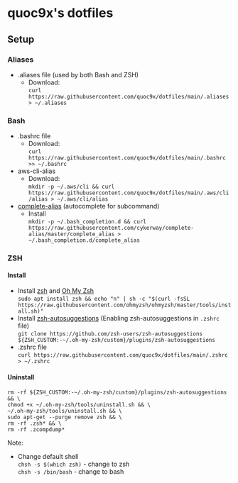 # quoc9x's dotfiles
## Setup

### Aliases
- .aliases file (used by both Bash and ZSH)
  - Download:    
  `curl https://raw.githubusercontent.com/quoc9x/dotfiles/main/.aliases > ~/.aliases`

### Bash
- .bashrc file
  - Download:   
  `curl https://raw.githubusercontent.com/quoc9x/dotfiles/main/.bashrc >> ~/.bashrc`
- aws-cli-alias
  - Download:   
  `mkdir -p ~/.aws/cli && curl https://raw.githubusercontent.com/quoc9x/dotfiles/main/.aws/cli/alias > ~/.aws/cli/alias`
- [complete-alias](https://github.com/cykerway/complete-alias) (autocomplete for subcommand)
  - Install   
  `mkdir -p ~/.bash_completion.d && curl https://raw.githubusercontent.com/cykerway/complete-alias/master/complete_alias > ~/.bash_completion.d/complete_alias`

### ZSH
#### Install
- Install [zsh](https://github.com/ohmyzsh/ohmyzsh/wiki/Installing-ZSH) and [Oh My Zsh](https://github.com/ohmyzsh/ohmyzsh)   
`sudo apt install zsh && echo "n" | sh -c "$(curl -fsSL https://raw.githubusercontent.com/ohmyzsh/ohmyzsh/master/tools/install.sh)"`
- Install [zsh-autosuggestions](https://github.com/zsh-users/zsh-autosuggestions/blob/master/INSTALL.md) (Enabling zsh-autosuggestions in `.zshrc` file)    
`git clone https://github.com/zsh-users/zsh-autosuggestions ${ZSH_CUSTOM:-~/.oh-my-zsh/custom}/plugins/zsh-autosuggestions`
- .zshrc file   
`curl https://raw.githubusercontent.com/quoc9x/dotfiles/main/.zshrc > ~/.zshrc`
#### Uninstall
`rm -rf ${ZSH_CUSTOM:-~/.oh-my-zsh/custom}/plugins/zsh-autosuggestions && \`   
`chmod +x ~/.oh-my-zsh/tools/uninstall.sh && \`   
`~/.oh-my-zsh/tools/uninstall.sh && \`   
`sudo apt-get --purge remove zsh && \`   
`rm -rf .zsh* && \`   
`rm -rf .zcompdump*`   


Note:   
- Change default shell   
`chsh -s $(which zsh)` - change to zsh   
`chsh -s /bin/bash` - change to bash
